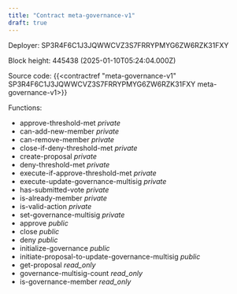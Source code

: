 ```yaml
---
title: "Contract meta-governance-v1"
draft: true
---
```

Deployer: SP3R4F6C1J3JQWWCVZ3S7FRRYPMYG6ZW6RZK31FXY


 



Block height: 445438 (2025-01-10T05:24:04.000Z)

Source code: {{<contractref "meta-governance-v1" SP3R4F6C1J3JQWWCVZ3S7FRRYPMYG6ZW6RZK31FXY meta-governance-v1>}}

Functions:

* approve-threshold-met _private_
* can-add-new-member _private_
* can-remove-member _private_
* close-if-deny-threshold-met _private_
* create-proposal _private_
* deny-threshold-met _private_
* execute-if-approve-threshold-met _private_
* execute-update-governance-multisig _private_
* has-submitted-vote _private_
* is-already-member _private_
* is-valid-action _private_
* set-governance-multisig _private_
* approve _public_
* close _public_
* deny _public_
* initialize-governance _public_
* initiate-proposal-to-update-governance-multisig _public_
* get-proposal _read_only_
* governance-multisig-count _read_only_
* is-governance-member _read_only_
